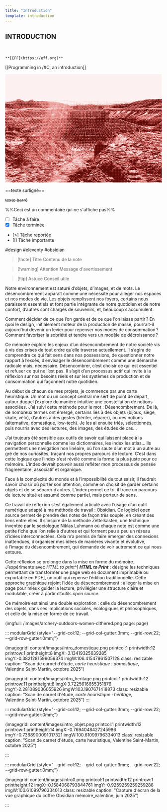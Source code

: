 ```yaml
---
title: "Introduction"
template: introduction
---
```



## INTRODUCTION

<br class="breakpage">





```
**[EFF](https://eff.org)**
```

[[Programming in /#C, an introduction]]

![Texte alternatif](images/rebar-foundation-wind-turbine_dithered.png "Titre de l'image")

==texte surligné==

~~texte barré~~

%%Ceci est un commentaire qui ne s'affiche pas%%

- [ ] Tâche à faire
- [x] Tâche terminée
- [>] Tâche reportée
- [!] Tâche importante

#design #eleventy #obsidian

> [!note] Titre
> Contenu de la note

> [!warning] Attention
> Message d'avertissement

> [!tip] Astuce
> Conseil utile



Notre environnement est saturé d’objets, d’images, et de mots. Le désencombrement apparaît comme une nécessité pour alléger nos espaces et nos modes de vie. Les objets remplissent nos foyers, certains nous paraissent essentiels et font partie intégrante de notre quotidien et de notre confort, d’autres sont chargés de souvenirs, et, beaucoup s’accumulent. 

Comment décider de ce que l’on garde et de ce que l’on laisse partir ? En quoi le design, initialement moteur de la production de masse, pourrait-il aujourd’hui devenir un levier pour repenser nos modes de consommation ? Comment favoriser la sobriété et tendre vers un modèle de décroissance ?

Ce mémoire explore les enjeux d’un désencombrement de notre société vis à vis des crises de tout ordre qu’elle traverse actuellement. Il s’agira de comprendre ce qui fait sens dans nos possessions, de questionner notre rapport à l’excès, d’envisager le désencombrement comme une démarche radicale mais, nécessaire. 
Désencombrer, c’est choisir ce qui est essentiel et refuser ce qui ne l’est pas. Il s’agit d’un processus actif qui invite à la réflexion sur nos besoins réels et sur les systèmes de production et de consommation qui façonnent notre quotidien.

Au début de chacun de mes projets, je commence par une carte heuristique. Un mot ou un concept central me sert de point de départ, autour duquel j’explore de manière intuitive une constellation de notions associées. J’ai suivi cette méthode pour le mot : Désencombrement. 
De là, de nombreux termes ont émergé, certains liés à des objets (bijoux, siège, skate, vélo), d’autres à des gestes (hériter, réparer), ou des notions (alternative, domestique, low-tech). Je les ai ensuite triés, sélectionnés, puis nourris avec des lectures, des images, des études de cas… 

J’ai toujours été sensible aux outils de savoir qui laissent place à la navigation personnelle comme les dictionnaires, les index les atlas… Ils permettent une navigation non linéaire, où l’on saute d’un mot à un autre au gré de nos curiosités, traçant nos propres parcours de lecture. C’est dans cette logique que l’index s’est révélé comme la forme la plus juste pour ce mémoire. L’index devrait pouvoir aussi refléter mon processus de pensée fragmentaire, associatif et organique.

Face à la complexité du monde et à l’impossibilité de tout saisir, il faudrait savoir choisir où porter son attention, comme on choisit de garder certains objets et de se séparer d’autres. L’index permet ce tri, il trace un parcours de lecture situé et assumé comme partiel, mais porteur de sens. 

Ce travail de réflexion s’est également articulé avec l’usage d’un outil numérique adapté à ma méthode de travail : Obsidian. Ce logiciel open source permet de prendre des notes de façon très souple, en créant des liens entre elles. Il s’inspire de la méthode Zettelkasten, une technique inventée par le sociologue Niklas Luhmann où chaque note est comme une petite fiche que l’on relie à d’autres et qui forment peu à peu un réseau d’idées interconnectées. Cela m’a permis de faire émerger des connexions inattendues, d’organiser mes idées de manières vivante et évolutive, à l’image du désencombrement, qui demande de voir autrement ce qui nous entoure.

Cette réflexion se prolonge dans la mise en forme du mémoire. J’expérimente avec *HTML to print*^[ **_HTML to Print_** : désigne les techniques permettant de transformer une page web en document imprimable ou exportable en PDF], un outil qui repense l’édition traditionnelle. Cette approche graphique rejoint l’idée du désencombrement : alléger la mise en page pour mieux guider la lecture, privilégier une structure claire et modulable, créer à partir d’outils *open source*. 

Ce mémoire est ainsi une double exploration : celle du désencombrement des objets, dans ses implications sociales, écologiques et philosophiques, et celle de la mise en forme de ce travail.


(imgfull: /images/archery-outdoors-women-dithered.png page: page)



::: modularGrid {style="--grid-col:12; --grid-col-gutter:3mm; --grid-row:22; --grid-row-gutter:0mm;"}

(imagegrid: content/images/intro_domestique.png printcol:1 printwidth:12 printrow:1 printheight:8 imgX:-3.13419325639285 imgY:-0.3821281599059374 imgW:106.41547861507128 class: resizable caption: "Scan de carnet d’étude, *carte heuristique : domestique*, <br> Valentine Saint-Martin, octobre 2025")

(imagegrid: content/images/intro_heritage.png printcol:1 printwidth:12 printrow:11 printheight:8 imgX:3.7225616655351876 imgY:-2.281089036055926 imgW:103.1907671418873 class: resizable caption: "Scan de carnet d'étude, *carte heuristique : héritage*, <br>Valentine Saint-Martin, octobre 2025")
:::

::: modularGrid {style="--grid-col:12; --grid-col-gutter:3mm; --grid-row:22; --grid-row-gutter:0mm;"}

(imagegrid: content/images/intro_objet.png printcol:1 printwidth:12 printrow:1 printheight:14 imgX:-0.7694048427245986 imgY:-0.7368900091017321 imgW:100.61099796334013 class: resizable caption: "Scan de carnet d'étude, carte heuristique, Valentine Saint-Martin, octobre 2025")

:::

::: modularGrid {style="--grid-col:12; --grid-col-gutter:3mm; --grid-row:22; --grid-row-gutter:0mm;"}

(imagegrid: content/images/intro0.png printcol:1 printwidth:12 printrow:1 printheight:12 imgX:-0.1584068793844761 imgY:-0.9259259259259288 imgW:100.61099796334013 class: resizable caption: "Capture d'écran de la vue graphique du coffre Obsidian mémoire_valentine, juin 2025")

:::